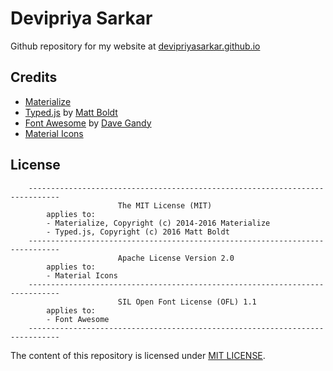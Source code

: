 # Devipriya Sarkar
Github repository for my website at [devipriyasarkar.github.io](https://devipriyasarkar.github.io/)

## Credits
* [Materialize](http://materializecss.com/)
* [Typed.js](http://www.mattboldt.com/demos/typed-js/) by [Matt Boldt](http://www.mattboldt.com/)
* [Font Awesome](http://fontawesome.io) by [Dave Gandy](https://twitter.com/davegandy)
* [Material Icons](https://material.io/icons/)

## License
```
	-----------------------------------------------------------------------------
                        The MIT License (MIT)
        applies to: 
        - Materialize, Copyright (c) 2014-2016 Materialize
        - Typed.js, Copyright (c) 2016 Matt Boldt
	-----------------------------------------------------------------------------
                        Apache License Version 2.0
        applies to: 
        - Material Icons
	-----------------------------------------------------------------------------
	                    SIL Open Font License (OFL) 1.1
        applies to: 
        - Font Awesome
	-----------------------------------------------------------------------------
```

The content of this repository is licensed under [MIT LICENSE](LICENSE).